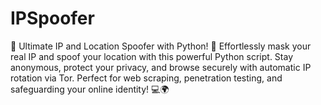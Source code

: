 # IPSpoofer
🔰 Ultimate IP and Location Spoofer with Python! 🚀  Effortlessly mask your real IP and spoof your location with this powerful Python script. Stay anonymous, protect your privacy, and browse securely with automatic IP rotation via Tor. Perfect for web scraping, penetration testing, and safeguarding your online identity! 💻🌍
